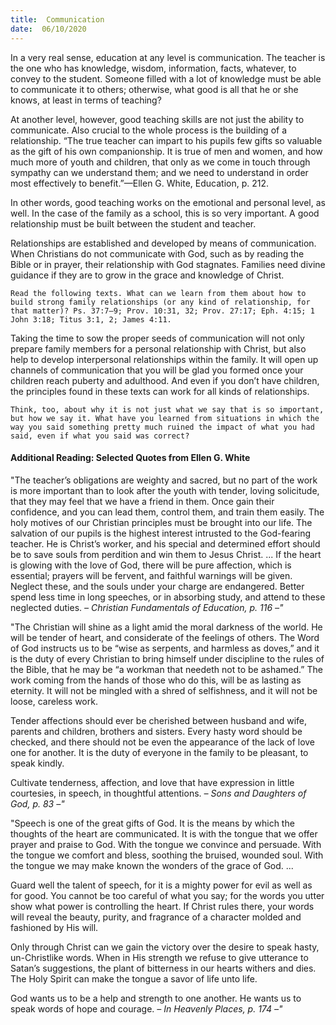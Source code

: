 ```yaml
---
title:  Communication
date:  06/10/2020
---
```


In a very real sense, education at any level is communication. The teacher is the one who has knowledge, wisdom, information, facts, whatever, to convey to the student. Someone filled with a lot of knowledge must be able to communicate it to others; otherwise, what good is all that he or she knows, at least in terms of teaching?

At another level, however, good teaching skills are not just the ability to communicate. Also crucial to the whole process is the building of a relationship. “The true teacher can impart to his pupils few gifts so valuable as the gift of his own companionship. It is true of men and women, and how much more of youth and children, that only as we come in touch through sympathy can we understand them; and we need to understand in order most effectively to benefit.”—Ellen G. White, Education, p. 212.

In other words, good teaching works on the emotional and personal level, as well. In the case of the family as a school, this is so very important. A good relationship must be built between the student and teacher.

Relationships are established and developed by means of communication. When Christians do not communicate with God, such as by reading the Bible or in prayer, their relationship with God stagnates. Families need divine guidance if they are to grow in the grace and knowledge of Christ.

`Read the following texts. What can we learn from them about how to build strong family relationships (or any kind of relationship, for that matter)? Ps. 37:7–9; Prov. 10:31, 32; Prov. 27:17; Eph. 4:15; 1 John 3:18; Titus 3:1, 2; James 4:11.`

Taking the time to sow the proper seeds of communication will not only prepare family members for a personal relationship with Christ, but also help to develop interpersonal relationships within the family. It will open up channels of communication that you will be glad you formed once your children reach puberty and adulthood. And even if you don’t have children, the principles found in these texts can work for all kinds of relationships.

`Think, too, about why it is not just what we say that is so important, but how we say it. What have you learned from situations in which the way you said something pretty much ruined the impact of what you had said, even if what you said was correct?`

#### Additional Reading: Selected Quotes from Ellen G. White

"The teacher’s obligations are weighty and sacred, but no part of the work is more important than to look after the youth with tender, loving solicitude, that they may feel that we have a friend in them. Once gain their confidence, and you can lead them, control them, and train them easily. The holy motives of our Christian principles must be brought into our life. The salvation of our pupils is the highest interest intrusted to the God-fearing teacher. He is Christ’s worker, and his special and determined effort should be to save souls from perdition and win them to Jesus Christ. ... If the heart is glowing with the love of God, there will be pure affection, which is essential; prayers will be fervent, and faithful warnings will be given. Neglect these, and the souls under your charge are endangered. Better spend less time in long speeches, or in absorbing study, and attend to these neglected duties. _– Christian Fundamentals of Education, p. 116 –"_

"The Christian will shine as a light amid the moral darkness of the world. He will be tender of heart, and considerate of the feelings of others. The Word of God instructs us to be “wise as serpents, and harmless as doves,” and it is the duty of every Christian to bring himself under discipline to the rules of the Bible, that he may be “a workman that needeth not to be ashamed.” The work coming from the hands of those who do this, will be as lasting as eternity. It will not be mingled with a shred of selfishness, and it will not be loose, careless work.

Tender affections should ever be cherished between husband and wife, parents and children, brothers and sisters. Every hasty word should be checked, and there should not be even the appearance of the lack of love one for another. It is the duty of everyone in the family to be pleasant, to speak kindly.

Cultivate tenderness, affection, and love that have expression in little courtesies, in speech, in thoughtful attentions. _– Sons and Daughters of God, p. 83 –"_

"Speech is one of the great gifts of God. It is the means by which the thoughts of the heart are communicated. It is with the tongue that we offer prayer and praise to God. With the tongue we convince and persuade. With the tongue we comfort and bless, soothing the bruised, wounded soul. With the tongue we may make known the wonders of the grace of God.  ...

Guard well the talent of speech, for it is a mighty power for evil as well as for good. You cannot be too careful of what you say; for the words you utter show what power is controlling the heart. If Christ rules there, your words will reveal the beauty, purity, and fragrance of a character molded and fashioned by His will.

Only through Christ can we gain the victory over the desire to speak hasty, un-Christlike words. When in His strength we refuse to give utterance to Satan’s suggestions, the plant of bitterness in our hearts withers and dies. The Holy Spirit can make the tongue a savor of life unto life.

God wants us to be a help and strength to one another. He wants us to speak words of hope and courage. _– In Heavenly Places, p. 174 –"_